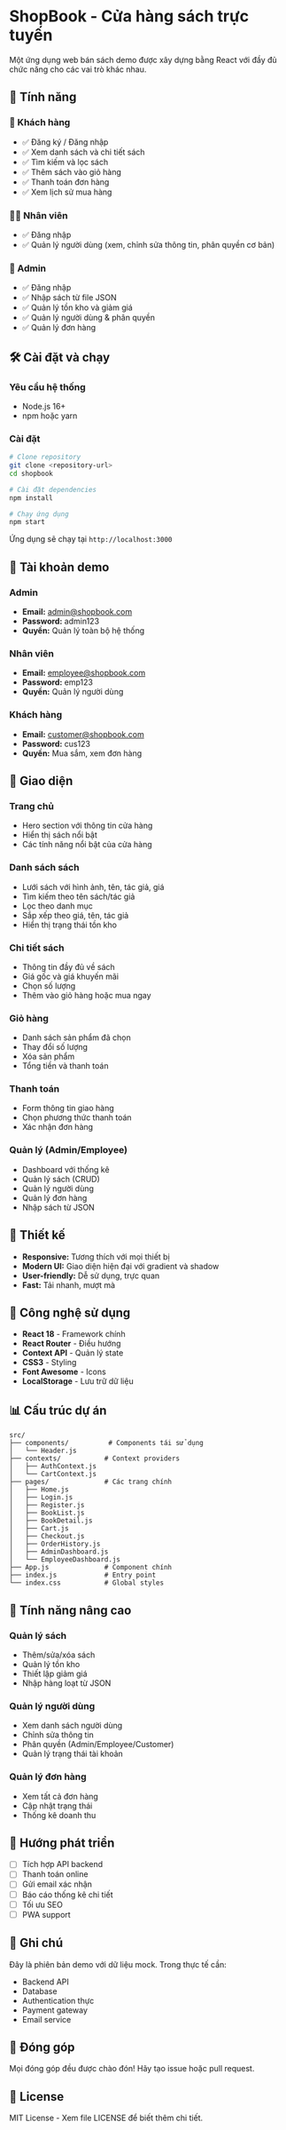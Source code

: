 # ShopBook - Cửa hàng sách trực tuyến

Một ứng dụng web bán sách demo được xây dựng bằng React với đầy đủ chức năng cho các vai trò khác nhau.

## 🚀 Tính năng

### 👤 Khách hàng
- ✅ Đăng ký / Đăng nhập
- ✅ Xem danh sách và chi tiết sách
- ✅ Tìm kiếm và lọc sách
- ✅ Thêm sách vào giỏ hàng
- ✅ Thanh toán đơn hàng
- ✅ Xem lịch sử mua hàng

### 👨‍💼 Nhân viên
- ✅ Đăng nhập
- ✅ Quản lý người dùng (xem, chỉnh sửa thông tin, phân quyền cơ bản)

### 👑 Admin
- ✅ Đăng nhập
- ✅ Nhập sách từ file JSON
- ✅ Quản lý tồn kho và giảm giá
- ✅ Quản lý người dùng & phân quyền
- ✅ Quản lý đơn hàng

## 🛠️ Cài đặt và chạy

### Yêu cầu hệ thống
- Node.js 16+ 
- npm hoặc yarn

### Cài đặt
```bash
# Clone repository
git clone <repository-url>
cd shopbook

# Cài đặt dependencies
npm install

# Chạy ứng dụng
npm start
```

Ứng dụng sẽ chạy tại `http://localhost:3000`

## 👥 Tài khoản demo

### Admin
- **Email:** admin@shopbook.com
- **Password:** admin123
- **Quyền:** Quản lý toàn bộ hệ thống

### Nhân viên
- **Email:** employee@shopbook.com  
- **Password:** emp123
- **Quyền:** Quản lý người dùng

### Khách hàng
- **Email:** customer@shopbook.com
- **Password:** cus123
- **Quyền:** Mua sắm, xem đơn hàng

## 📱 Giao diện

### Trang chủ
- Hero section với thông tin cửa hàng
- Hiển thị sách nổi bật
- Các tính năng nổi bật của cửa hàng

### Danh sách sách
- Lưới sách với hình ảnh, tên, tác giả, giá
- Tìm kiếm theo tên sách/tác giả
- Lọc theo danh mục
- Sắp xếp theo giá, tên, tác giả
- Hiển thị trạng thái tồn kho

### Chi tiết sách
- Thông tin đầy đủ về sách
- Giá gốc và giá khuyến mãi
- Chọn số lượng
- Thêm vào giỏ hàng hoặc mua ngay

### Giỏ hàng
- Danh sách sản phẩm đã chọn
- Thay đổi số lượng
- Xóa sản phẩm
- Tổng tiền và thanh toán

### Thanh toán
- Form thông tin giao hàng
- Chọn phương thức thanh toán
- Xác nhận đơn hàng

### Quản lý (Admin/Employee)
- Dashboard với thống kê
- Quản lý sách (CRUD)
- Quản lý người dùng
- Quản lý đơn hàng
- Nhập sách từ JSON

## 🎨 Thiết kế

- **Responsive:** Tương thích với mọi thiết bị
- **Modern UI:** Giao diện hiện đại với gradient và shadow
- **User-friendly:** Dễ sử dụng, trực quan
- **Fast:** Tải nhanh, mượt mà

## 🔧 Công nghệ sử dụng

- **React 18** - Framework chính
- **React Router** - Điều hướng
- **Context API** - Quản lý state
- **CSS3** - Styling
- **Font Awesome** - Icons
- **LocalStorage** - Lưu trữ dữ liệu

## 📊 Cấu trúc dự án

```
src/
├── components/          # Components tái sử dụng
│   └── Header.js
├── contexts/           # Context providers
│   ├── AuthContext.js
│   └── CartContext.js
├── pages/              # Các trang chính
│   ├── Home.js
│   ├── Login.js
│   ├── Register.js
│   ├── BookList.js
│   ├── BookDetail.js
│   ├── Cart.js
│   ├── Checkout.js
│   ├── OrderHistory.js
│   ├── AdminDashboard.js
│   └── EmployeeDashboard.js
├── App.js              # Component chính
├── index.js            # Entry point
└── index.css           # Global styles
```

## 🚀 Tính năng nâng cao

### Quản lý sách
- Thêm/sửa/xóa sách
- Quản lý tồn kho
- Thiết lập giảm giá
- Nhập hàng loạt từ JSON

### Quản lý người dùng
- Xem danh sách người dùng
- Chỉnh sửa thông tin
- Phân quyền (Admin/Employee/Customer)
- Quản lý trạng thái tài khoản

### Quản lý đơn hàng
- Xem tất cả đơn hàng
- Cập nhật trạng thái
- Thống kê doanh thu

## 🎯 Hướng phát triển

- [ ] Tích hợp API backend
- [ ] Thanh toán online
- [ ] Gửi email xác nhận
- [ ] Báo cáo thống kê chi tiết
- [ ] Tối ưu SEO
- [ ] PWA support

## 📝 Ghi chú

Đây là phiên bản demo với dữ liệu mock. Trong thực tế cần:
- Backend API
- Database
- Authentication thực
- Payment gateway
- Email service

## 🤝 Đóng góp

Mọi đóng góp đều được chào đón! Hãy tạo issue hoặc pull request.

## 📄 License

MIT License - Xem file LICENSE để biết thêm chi tiết.


